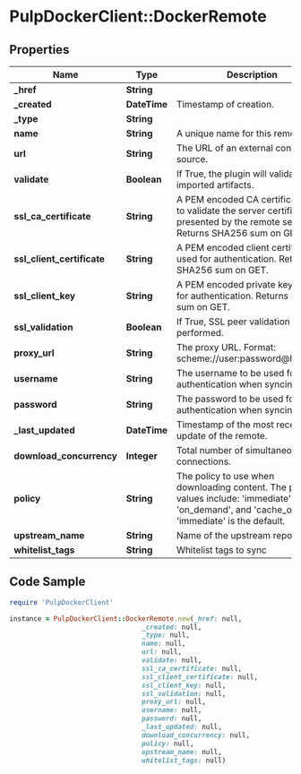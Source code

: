 # PulpDockerClient::DockerRemote

## Properties

Name | Type | Description | Notes
------------ | ------------- | ------------- | -------------
**_href** | **String** |  | [optional] 
**_created** | **DateTime** | Timestamp of creation. | [optional] 
**_type** | **String** |  | [optional] 
**name** | **String** | A unique name for this remote. | 
**url** | **String** | The URL of an external content source. | 
**validate** | **Boolean** | If True, the plugin will validate imported artifacts. | [optional] 
**ssl_ca_certificate** | **String** | A PEM encoded CA certificate used to validate the server certificate presented by the remote server. Returns SHA256 sum on GET. | [optional] 
**ssl_client_certificate** | **String** | A PEM encoded client certificate used for authentication. Returns SHA256 sum on GET. | [optional] 
**ssl_client_key** | **String** | A PEM encoded private key used for authentication. Returns SHA256 sum on GET. | [optional] 
**ssl_validation** | **Boolean** | If True, SSL peer validation must be performed. | [optional] 
**proxy_url** | **String** | The proxy URL. Format: scheme://user:password@host:port | [optional] 
**username** | **String** | The username to be used for authentication when syncing. | [optional] 
**password** | **String** | The password to be used for authentication when syncing. | [optional] 
**_last_updated** | **DateTime** | Timestamp of the most recent update of the remote. | [optional] 
**download_concurrency** | **Integer** | Total number of simultaneous connections. | [optional] 
**policy** | **String** | The policy to use when downloading content. The possible values include: &#39;immediate&#39;, &#39;on_demand&#39;, and &#39;cache_only&#39;. &#39;immediate&#39; is the default. | [optional] [default to &#39;immediate&#39;]
**upstream_name** | **String** | Name of the upstream repository | 
**whitelist_tags** | **String** | Whitelist tags to sync | [optional] 

## Code Sample

```ruby
require 'PulpDockerClient'

instance = PulpDockerClient::DockerRemote.new(_href: null,
                                 _created: null,
                                 _type: null,
                                 name: null,
                                 url: null,
                                 validate: null,
                                 ssl_ca_certificate: null,
                                 ssl_client_certificate: null,
                                 ssl_client_key: null,
                                 ssl_validation: null,
                                 proxy_url: null,
                                 username: null,
                                 password: null,
                                 _last_updated: null,
                                 download_concurrency: null,
                                 policy: null,
                                 upstream_name: null,
                                 whitelist_tags: null)
```


